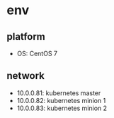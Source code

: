# env
## platform
- OS: CentOS 7
## network
- 10.0.0.81: kubernetes master
- 10.0.0.82: kubernetes minion 1
- 10.0.0.83: kubernetes minion 2

